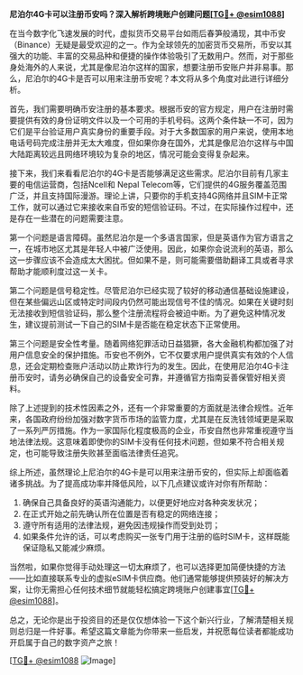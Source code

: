 **尼泊尔4G卡可以注册币安吗？深入解析跨境账户创建问题[[TG💪+ @esim1088](https://t.me/s/esim1088)]**

在当今数字化飞速发展的时代，虚拟货币交易平台如雨后春笋般涌现，其中币安（Binance）无疑是最受欢迎的之一。作为全球领先的加密货币交易所，币安以其强大的功能、丰富的交易品种和便捷的操作体验吸引了无数用户。然而，对于那些身处海外的人来说，尤其是像尼泊尔这样的国家，想要注册币安账户并非易事。那么，尼泊尔的4G卡是否可以用来注册币安呢？本文将从多个角度对此进行详细分析。

首先，我们需要明确币安注册的基本要求。根据币安的官方规定，用户在注册时需要提供有效的身份证明文件以及一个可用的手机号码。这两个条件缺一不可，因为它们是平台验证用户真实身份的重要手段。对于大多数国家的用户来说，使用本地电话号码完成注册并无太大难度，但如果你身在国外，尤其是像尼泊尔这样与中国大陆距离较远且网络环境较为复杂的地区，情况可能会变得复杂起来。

接下来，我们来看看尼泊尔的4G卡是否能够满足这些需求。尼泊尔目前有几家主要的电信运营商，包括Ncell和 Nepal Telecom等，它们提供的4G服务覆盖范围广泛，并且支持国际漫游。理论上讲，只要你的手机支持4G网络并且SIM卡正常工作，就可以通过它来接收来自币安的短信验证码。不过，在实际操作过程中，还是存在一些潜在的问题需要注意。

第一个问题是语言障碍。虽然尼泊尔是一个多语言国家，但是英语作为官方语言之一，在城市地区尤其是年轻人中被广泛使用。因此，如果你会说流利的英语，那么这一步骤应该不会造成太大困扰。但如果不是，则可能需要借助翻译工具或者寻求帮助才能顺利度过这一关卡。

第二个问题是信号稳定性。尽管尼泊尔已经实现了较好的移动通信基础设施建设，但在某些偏远山区或特定时间段内仍然可能出现信号不佳的情况。如果在关键时刻无法接收到短信验证码，那么整个注册流程将会被迫中断。为了避免这种情况发生，建议提前测试一下自己的SIM卡是否能在稳定状态下正常使用。

第三个问题是安全性考量。随着网络犯罪活动日益猖獗，各大金融机构都加强了对用户信息安全的保护措施。币安也不例外，它不仅要求用户提供真实有效的个人信息，还会定期检查账户活动以防止欺诈行为的发生。因此，在使用尼泊尔4G卡注册币安时，请务必确保自己的设备安全可靠，并遵循官方指南妥善保管好相关资料。

除了上述提到的技术性因素之外，还有一个非常重要的方面就是法律合规性。近年来，各国政府纷纷加强对数字货币市场的监管力度，尤其是在反洗钱领域更是采取了一系列严厉措施。作为一家国际化程度极高的企业，币安自然也非常重视遵守当地法律法规。这意味着即使你的SIM卡没有任何技术问题，但如果不符合相关规定，也可能导致注册失败甚至面临法律责任追究。

综上所述，虽然理论上尼泊尔的4G卡是可以用来注册币安的，但实际上却面临着诸多挑战。为了提高成功率并降低风险，以下几点建议或许对你有所帮助：

1. 确保自己具备良好的英语沟通能力，以便更好地应对各种突发状况；
2. 在正式开始之前先确认所在位置是否有稳定的网络连接；
3. 遵守所有适用的法律法规，避免因违规操作而受到处罚；
4. 如果条件允许的话，可以考虑购买一张专门用于注册的临时SIM卡，这样既能保证隐私又能减少麻烦。

当然啦，如果你觉得手动处理这一切太麻烦了，也可以选择更加简便快捷的方法——比如直接联系专业的虚拟eSIM卡供应商。他们通常能够提供预装好的解决方案，让你无需担心任何技术细节就能轻松搞定跨境账户创建事宜[[TG💪+ @esim1088](https://t.me/s/esim1088)]。

总之，无论你是出于投资目的还是仅仅想体验一下这个新兴行业，了解清楚相关规则总归是一件好事。希望这篇文章能为你带来一些启发，并祝愿每位读者都能成功开启属于自己的数字资产之旅！

[[TG💪+ @esim1088](https://t.me/s/esim1088) ![Image](https://i.postimg.cc/4NQfJmqS/Snipaste-2025-05-13-00-14-12.png)]